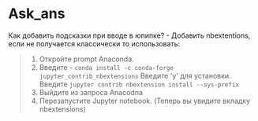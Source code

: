# Ask_ans
Как добавить подсказки при вводе в юпипке? - Добавить nbextentions, если не получается классически то использовать:
>1) Откройте prompt Anaconda.
>2) Введите -
```conda install -c conda-forge jupyter_contrib_nbextensions```
> Введите 'y' для установки.
> Bведите ```jupyter contrib nbextension install --sys-prefix```
>3) Выйдите из запроса Anacodna
>4) Перезапустите Jupyter notebook. (Теперь вы увидите вкладку nbextensions)
